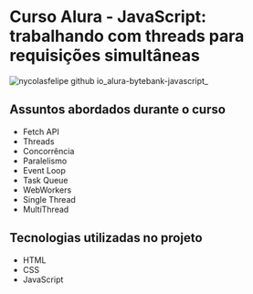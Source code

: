 # Curso Alura - JavaScript: trabalhando com threads para requisições simultâneas

![nycolasfelipe github io_alura-bytebank-javascript_](https://github.com/NycolasFelipe/alura-bytebank-javascript/assets/71052352/fe5a7357-b481-4580-8481-8a3344a27ec8)

## Assuntos abordados durante o curso
* Fetch API
* Threads
* Concorrência
* Paralelismo
* Event Loop
* Task Queue
* WebWorkers
* Single Thread
* MultiThread

## Tecnologias utilizadas no projeto
* HTML
* CSS
* JavaScript
